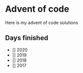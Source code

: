 # Advent of code
Here is my advent of code solutions

## Days finished
- [] 2020
- [] 2019
- [] 2018
- [] 2017